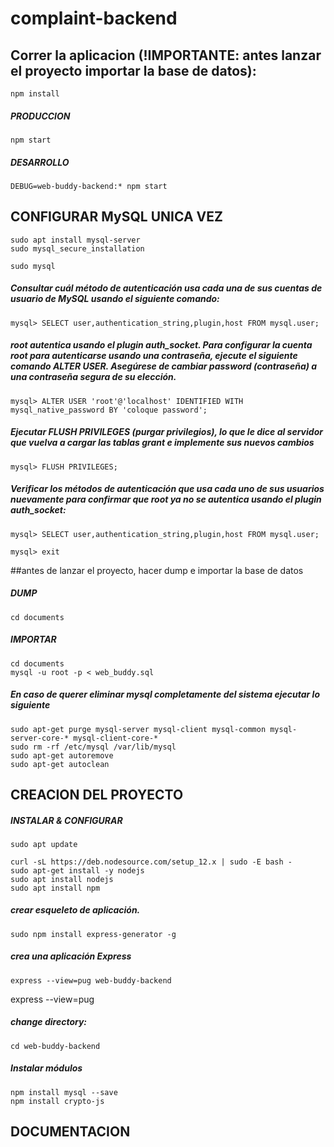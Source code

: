 # complaint-backend

## Correr la aplicacion (!IMPORTANTE: antes lanzar el proyecto importar la base de datos):
	npm install
##### PRODUCCION
	npm start 
##### DESARROLLO
	DEBUG=web-buddy-backend:* npm start

## CONFIGURAR MySQL UNICA VEZ

	sudo apt install mysql-server
	sudo mysql_secure_installation

	sudo mysql

##### Consultar cuál método de autenticación usa cada una de sus cuentas de usuario de MySQL usando el siguiente comando:
	mysql> SELECT user,authentication_string,plugin,host FROM mysql.user;

##### root autentica usando el plugin auth_socket. Para configurar la cuenta root para autenticarse usando una contraseña, ejecute el siguiente comando ALTER USER. Asegúrese de cambiar password (contraseña) a una contraseña segura de su elección.
	mysql> ALTER USER 'root'@'localhost' IDENTIFIED WITH mysql_native_password BY 'coloque password';

##### Ejecutar FLUSH PRIVILEGES (purgar privilegios), lo que le dice al servidor que vuelva a cargar las tablas grant e implemente sus nuevos cambios
	mysql> FLUSH PRIVILEGES;

##### Verificar los métodos de autenticación que usa cada uno de sus usuarios nuevamente para confirmar que root ya no se autentica usando el plugin auth_socket:
	mysql> SELECT user,authentication_string,plugin,host FROM mysql.user;

	mysql> exit


##antes de lanzar el proyecto, hacer dump e importar la base de datos
##### DUMP
	cd documents
##### IMPORTAR
	cd documents
	mysql -u root -p < web_buddy.sql

##### En caso de querer eliminar mysql completamente del sistema ejecutar lo siguiente
	sudo apt-get purge mysql-server mysql-client mysql-common mysql-server-core-* mysql-client-core-*
	sudo rm -rf /etc/mysql /var/lib/mysql
	sudo apt-get autoremove
	sudo apt-get autoclean


## CREACION DEL PROYECTO

##### INSTALAR & CONFIGURAR 
	sudo apt update
	
	curl -sL https://deb.nodesource.com/setup_12.x | sudo -E bash -
	sudo apt-get install -y nodejs
	sudo apt install nodejs
	sudo apt install npm

##### crear esqueleto de aplicación.
	sudo npm install express-generator -g

##### crea una aplicación Express
	express --view=pug web-buddy-backend
express --view=pug 

##### change directory:
	cd web-buddy-backend

##### Instalar módulos
	npm install mysql --save
	npm install crypto-js



## DOCUMENTACION
